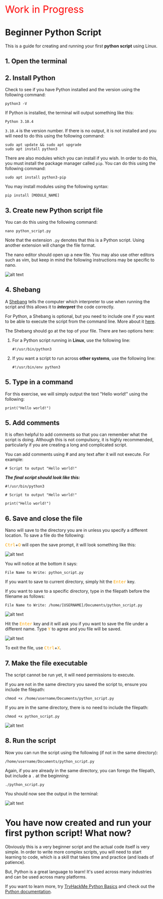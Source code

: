 <span style="color:red; font-size:32px">Work in Progress</span>

# Beginner Python Script

This is a guide for creating and running your first **python script** using Linux.

## 1. Open the terminal

## 2. Install Python

Check to see if you have Python installed and the version using the following command:

    python3 -V

If Python is installed, the terminal will output something like this:

    Python 3.10.4

`3.10.4` is the version number. If there is no output, it is not installed and you will need to do this using the following command:

    sudo apt update && sudo apt upgrade
    sudo apt install python3

There are also modules which you can install if you wish. In order to do this, you must install the package manager called `pip`. You can do this using the following command:

    sudo apt install python3-pip

You may install modules using the following syntax:

    pip install [MODULE_NAME]

## 3. Create new Python script file

You can do this using the following command:

    nano python_script.py

Note that the extension `.py` denotes that this is a Python script. Using another extension will change the file format.

The nano editor should open up a new file. You may also use other editors such as vim, but keep in mind the following instructions may be specific to nano.

![alt text](./resources/image-10.png)

## 4. Shebang

A [Shebang](<https://en.wikipedia.org/wiki/Shebang_(Unix)#:~:text=In%20computing%2C%20a%20shebang%20is,the%20beginning%20of%20a%20script>) tells the computer which interpreter to use when running the script and this allows it to **_interpret_** the code correctly.

For Python, a Shebang is optional, but you need to include one if you want to be able to execute the script from the command line. More about it [here](https://www.w3docs.com/snippets/python/should-i-put-shebang-in-python-scripts-and-what-form-should-it-take.html).

The Shebang should go at the top of your file. There are two options here:

1.  For a Python script running in **Linux**, use the following line:

        #!/usr/bin/python3

2.  If you want a script to run across **other systems**, use the following line:

        #!/usr/bin/env python3

## 5. Type in a command

For this exercise, we will simply output the text "Hello world!" using the following:

    print("Hello world!")

## 5. Add comments

It is often helpful to add comments so that you can remember what the script is doing. Although this is not compulsory, it is highly recommended, particularly if you are creating a long and complicated script.

You can add comments using # and any text after it will not execute. For example:

    # Script to output "Hello world!"

**_The final script should look like this:_**

    #!/usr/bin/python3

    # Script to output "Hello world!"

    print("Hello world!")

## 6. Save and close the file

Nano will save to the directory you are in unless you specify a different location. To save a file do the following:

<kbd><span style="color:orange">Ctrl</span></kbd>+<kbd><span style="color:orange">O</span></kbd> will open the save prompt, it will look something like this:

![alt text](./resources/image-1.png)

You will notice at the bottom it says:

    File Name to Write: python_script.py

If you want to save to current directory, simply hit the <kbd><span style="color:orange">Enter</span></kbd> key.

If you want to save to a specific directory, type in the filepath before the filename as follows:

    File Name to Write: /home/[USERNAME]/Documents/python_script.py

![alt text](./resources/image-2.png)

Hit the <kbd><span style="color:orange">Enter</span></kbd> key and it will ask you if you want to save the file under a different name. Type <kbd><span style="color:orange">Y</span></kbd> to agree and you file will be saved.

![alt text](./resources/image-3.png)

To exit the file, use <kbd><span style="color:orange">Ctrl</span></kbd>+<kbd><span style="color:orange">X</span></kbd>.

## 7. Make the file executable

The script cannot be run yet, it will need permissions to execute.

If you are not in the same directory you saved the script to, ensure you include the filepath:

    chmod +x /home/username/Documents/python_script.py

If you are in the same directory, there is no need to include the filepath:

    chmod +x python_script.py

![alt text](./resources/image-11.png)

## 8. Run the script

Now you can run the script using the following (if not in the same directory):

    /home/username/Documents/python_script.py

Again, if you are already in the same directory, you can forego the filepath, but include a `.` at the beginning:

    ./python_script.py

You should now see the output in the terminal:

![alt text](./resources/image-12.png)

# You have now created and run your first python script! What now?

Obviously this is a very beginner script and the actual code itself is very simple. In order to write more complex scripts, you will need to start learning to code, which is a skill that takes time and practice (and loads of patience).

But, Python is a great language to learn! It's used across many industries and can be used across many platforms.

If you want to learn more, try [TryHackMe Python Basics](https://tryhackme.com/r/room/pythonbasics) and check out the [Python documentation](https://docs.python.org/3/).
